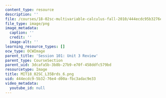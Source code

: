 ```yaml
---
content_type: resource
description: ''
file: /courses/18-02sc-multivariable-calculus-fall-2010/444ecdc95b3276e4d00afbc3adac9e33_MIT18_02SC_L35Brds_6.png
file_type: image/png
image_metadata:
  caption: ''
  credit: ''
  image-alt: ''
learning_resource_types: []
ocw_type: OCWImage
parent_title: 'Session 101: Unit 3 Review'
parent_type: CourseSection
parent_uid: 3dcafa5b-3b8b-27b9-e70f-458ddfc579bd
resourcetype: Image
title: MIT18_02SC_L35Brds_6.png
uid: 444ecdc9-5b32-76e4-d00a-fbc3adac9e33
video_metadata:
  youtube_id: null
---
```

